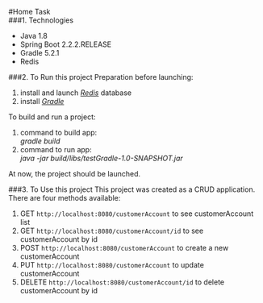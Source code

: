 #Home Task<br/>
###1. Technologies
* Java 1.8
* Spring Boot 2.2.2.RELEASE
* Gradle 5.2.1
* Redis

###2. To Run this project
Preparation before launching:
1. install and launch _[Redis]_ database
2. install _[Gradle]_ 

[Gradle]: https://gradle.org/install
[Redis]: https://redis.io/topics/quickstart

To build and run a project:
1. command to build app:<br/>
_gradle build_
2. command to run app:<br/>
_java -jar build/libs/testGradle-1.0-SNAPSHOT.jar_

At now, the project should be launched.

###3. To Use this project
This project was created as a CRUD application.<br/>
There are four methods available:
1. GET ```http://localhost:8080/customerAccount``` to see customerAccount list<br/>
2. GET ```http://localhost:8080/customerAccount/id``` to see customerAccount by id<br/>
3. POST ```http://localhost:8080/customerAccount``` to create a new customerAccount<br/>
4. PUT ```http://localhost:8080/customerAccount``` to update customerAccount<br/>
5. DELETE ```http://localhost:8080/customerAccount/id``` to delete customerAccount by id<br/>